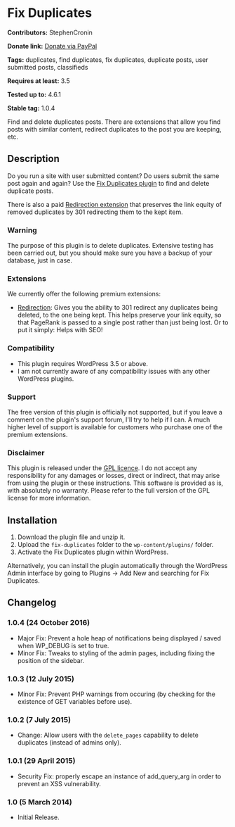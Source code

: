 # Fix Duplicates #
**Contributors:** StephenCronin

**Donate link:** [Donate via PayPal](https://www.paypal.com/cgi-bin/webscr?cmd=_xclick&business=sjc@scratch99.com&currency_code=&amount=&return=&item_name=WP-FixDuplicates)

**Tags:** duplicates, find duplicates, fix duplicates, duplicate posts, user submitted posts, classifieds

**Requires at least:** 3.5

**Tested up to:** 4.6.1

**Stable tag:** 1.0.4

Find and delete duplicates posts. There are extensions that allow you find posts with similar content, redirect duplicates to the post you are keeping, etc.

## Description ##
Do you run a site with user submitted content? Do users submit the same post again and again? Use the [Fix Duplicates plugin](http://scratch99.com/products/fix-duplicates/) to find and delete duplicate posts. 

There is also a paid [Redirection extension](http://scratch99.com/products/fix-duplicates/redirection/) that preserves the link equity of removed duplicates by 301 redirecting them to the kept item.

### Warning ###
The purpose of this plugin is to delete duplicates. Extensive testing has been carried out, but you should make sure you have a backup of your database, just in case.

### Extensions ###
We currently offer the following premium extensions:

* [Redirection](http://scratch99.com/products/fix-duplicates/redirection/): Gives you the ability to 301 redirect any duplicates being deleted, to the one being kept. This helps preserve your link equity, so that PageRank is passed to a single post rather than just being lost. Or to put it simply: Helps with SEO!

### Compatibility ###
* This plugin requires WordPress 3.5 or above.
* I am not currently aware of any compatibility issues with any other WordPress plugins.

### Support ###
The free version of this plugin is officially not supported, but if you leave a comment on the plugin's support forum, I'll try to help if I can. A much higher level of support is available for customers who purchase one of the premium extensions.

### Disclaimer ###
This plugin is released under the [GPL licence](http://www.gnu.org/copyleft/gpl.html). I do not accept any responsibility for any damages or losses, direct or indirect, that may arise from using the plugin or these instructions. This software is provided as is, with absolutely no warranty. Please refer to the full version of the GPL license for more information.

## Installation ##
1. Download the plugin file and unzip it.
1. Upload the `fix-duplicates` folder to the `wp-content/plugins/` folder.
1. Activate the Fix Duplicates plugin within WordPress.

Alternatively, you can install the plugin automatically through the WordPress Admin interface by going to Plugins -> Add New and searching for Fix Duplicates.

## Changelog ##

### 1.0.4 (24 October 2016) ###
* Major Fix: Prevent a hole heap of notifications being displayed / saved when WP_DEBUG is set to true.
* Minor Fix: Tweaks to styling of the admin pages, including fixing the position of the sidebar.

### 1.0.3 (12 July 2015) ###
* Minor Fix: Prevent PHP warnings from occuring (by checking for the existence of GET variables before use).

### 1.0.2 (7 July 2015) ###
* Change: Allow users with the `delete_pages` capability to delete duplicates (instead of admins only).

### 1.0.1 (29 April 2015) ###
* Security Fix: properly escape an instance of add_query_arg in order to prevent an XSS vulnerability.

### 1.0 (5 March 2014) ###
* Initial Release.
